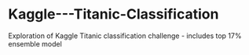 # Kaggle---Titanic-Classification
Exploration of Kaggle Titanic classification challenge - includes top 17% ensemble model

